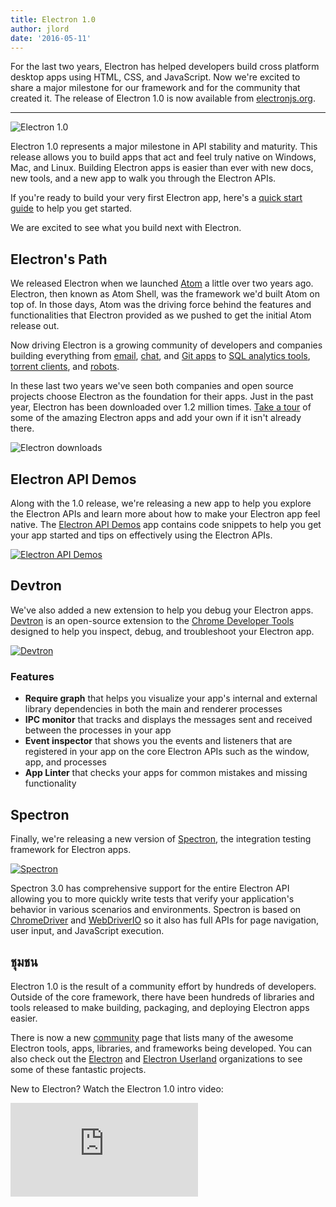 ```yaml
---
title: Electron 1.0
author: jlord
date: '2016-05-11'
---
```


For the last two years, Electron has helped developers build cross platform desktop apps using HTML, CSS, and JavaScript. Now we're excited to share a major milestone for our framework and for the community that created it. The release of Electron 1.0 is now available from [electronjs.org](https://electronjs.org).

---

![Electron 1.0](https://cloud.githubusercontent.com/assets/378023/15007352/315f5eea-1213-11e6-984e-21f5dab31267.png)

Electron 1.0 represents a major milestone in API stability and maturity. This release allows you to build apps that act and feel truly native on Windows, Mac, and Linux. Building Electron apps is easier than ever with new docs, new tools, and a new app to walk you through the Electron APIs.

If you're ready to build your very first Electron app, here's a [quick start guide](https://electronjs.org/docs/tutorial/quick-start) to help you get started.

We are excited to see what you build next with Electron.

## Electron's Path

We released Electron when we launched [Atom](https://atom.io) a little over two years ago. Electron, then known as Atom Shell, was the framework we'd built Atom on top of. In those days, Atom was the driving force behind the features and functionalities that Electron provided as we pushed to get the initial Atom release out.

Now driving Electron is a growing community of developers and companies building everything from [email](https://nylas.com), [chat](https://slack.com), and [Git apps](https://www.gitkraken.com) to [SQL analytics tools](https://www.wagonhq.com), [torrent clients](https://webtorrent.io/desktop), and [robots](https://www.jibo.com).

In these last two years we've seen both companies and open source projects choose Electron as the foundation for their apps. Just in the past year, Electron has been downloaded over 1.2 million times. [Take a tour](https://electronjs.org/apps) of some of the amazing Electron apps and add your own if it isn't already there.

![Electron downloads](https://cloud.githubusercontent.com/assets/378023/15037731/af7e87e0-12d8-11e6-94e2-117c360d0ac9.png)

## Electron API Demos

Along with the 1.0 release, we're releasing a new app to help you explore the Electron APIs and learn more about how to make your Electron app feel native. The [Electron API Demos](https://github.com/electron/electron-api-demos) app contains code snippets to help you get your app started and tips on effectively using the Electron APIs.

[![Electron API Demos](https://cloud.githubusercontent.com/assets/378023/15138216/590acba4-16c9-11e6-863c-bdb0d3ef3eaa.png)](https://github.com/electron/electron-api-demos)

## Devtron

We've also added a new extension to help you debug your Electron apps. [Devtron](https://electronjs.org/devtron) is an open-source extension to the [Chrome Developer Tools](https://developer.chrome.com/devtools) designed to help you inspect, debug, and troubleshoot your Electron app.

[![Devtron](https://cloud.githubusercontent.com/assets/378023/15138217/590c8b06-16c9-11e6-8af6-ef96299e85bc.png)](https://electronjs.org/devtron)

### Features

  * **Require graph** that helps you visualize your app's internal and external library dependencies in both the main and renderer processes
  * **IPC monitor** that tracks and displays the messages sent and received between the processes in your app
  * **Event inspector** that shows you the events and listeners that are registered in your app on the core Electron APIs such as the window, app, and processes
  * **App Linter** that checks your apps for common mistakes and missing functionality

## Spectron

Finally, we're releasing a new version of [Spectron](https://electronjs.org/spectron), the integration testing framework for Electron apps.

[![Spectron](https://cloud.githubusercontent.com/assets/378023/15138218/590d50c2-16c9-11e6-9b54-2d73729fe189.png)](https://electronjs.org/spectron)

Spectron 3.0 has comprehensive support for the entire Electron API allowing you to more quickly write tests that verify your application's behavior in various scenarios and environments. Spectron is based on [ChromeDriver](https://sites.google.com/a/chromium.org/chromedriver) and [WebDriverIO](http://webdriver.io) so it also has full APIs for page navigation, user input, and JavaScript execution.

## ชุมชน

Electron 1.0 is the result of a community effort by hundreds of developers. Outside of the core framework, there have been hundreds of libraries and tools released to make building, packaging, and deploying Electron apps easier.

There is now a new [community](https://electronjs.org/community) page that lists many of the awesome Electron tools, apps, libraries, and frameworks being developed. You can also check out the [Electron](https://github.com/electron) and [Electron Userland](https://github.com/electron-userland) organizations to see some of these fantastic projects.

New to Electron? Watch the Electron 1.0 intro video:

<div class="video"><iframe src="https://www.youtube.com/embed/8YP_nOCO-4Q?rel=0" frameborder="0" allowfullscreen></iframe></div>



